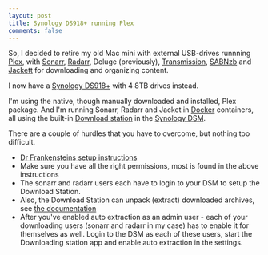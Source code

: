 ```yaml
---
layout: post
title: Synology DS918+ running Plex
comments: false
---
```


So, I decided to retire my old Mac mini with external USB-drives runnning <a href="https://plex.tv/">Plex</a>, with <a href="https://sonarr.tv/">Sonarr</a>, <a href="https://radarr.video/">Radarr</a>, <link type="a" href="https://deluge-torrent.org/">Deluge</a> (previously), <a href="https://transmissionbt.com/">Transmission</a>, <a href="https://sabnzbd.org/">SABNzb</a> and <a href="https://github.com/Jackett/Jackett">Jackett</a> for downloading and organizing content.

I now have a <a href="https://www.synology.com/en-global/products/DS918+">Synology DS918+</a> with 4 8TB drives instead.

I'm using the native, though manually downloaded and installed, Plex package. And I'm running Sonarr, Radarr and Jacket in <a href="https://www.docker.com/">Docker</a> containers, all using the built-in <a href="https://www.synology.com/en-global/dsm/packages/DownloadStation">Download station</a> in the <a href="https://www.synology.com/en-global/dsm">Synology DSM</a>.

There are a couple of hurdles that you have to overcome, but nothing too difficult.

<ul>
	<li><a href="https://drfrankenstein.co.uk/">Dr Frankensteins setup instructions</a></li>
	<li>Make sure you have all the right permissions, most is found in the above instructions</li>
	<li>The sonarr and radarr users each have to login to your DSM to setup the Download Station.</li>
	<li>Also, the Download Station can unpack (extract) downloaded archives, see <a href="https://www.synology.com/en-global/knowledgebase/DSM/help/DownloadStation/auto_unzip">the documentation</a></li>
	<li>After you've enabled auto extraction as an admin user - each of your downloading users (sonarr and radarr in my case) has to enable it for themselves as well. Login to the DSM as each of these users, start the Downloading station app and enable auto extraction in the settings.
</ul>
